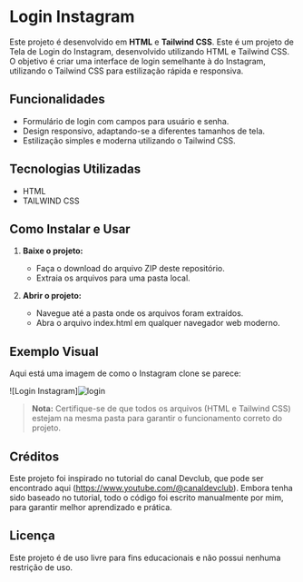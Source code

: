 
# Login Instagram

Este projeto é desenvolvido em **HTML** e **Tailwind CSS**. Este é um projeto de Tela de Login do Instagram, desenvolvido utilizando HTML e Tailwind CSS. O objetivo é criar uma interface de login semelhante à do Instagram, utilizando o Tailwind CSS para estilização rápida e responsiva.

## Funcionalidades

- Formulário de login com campos para usuário e senha.
- Design responsivo, adaptando-se a diferentes tamanhos de tela.
- Estilização simples e moderna utilizando o Tailwind CSS.

## Tecnologias Utilizadas

- HTML
- TAILWIND CSS

## Como Instalar e Usar

1. **Baixe o projeto:**

    - Faça o download do arquivo ZIP deste repositório.
    - Extraia os arquivos para uma pasta local.

2. **Abrir o projeto:**

    - Navegue até a pasta onde os arquivos foram extraídos.
    - Abra o arquivo index.html em qualquer navegador web moderno.

## Exemplo Visual

Aqui está uma imagem de como o Instagram clone se parece:

![Login Instagram]![login](https://github.com/user-attachments/assets/d9afccb3-8cb4-4f17-bffc-910cc81607c3)

> **Nota:** Certifique-se de que todos os arquivos (HTML e Tailwind CSS) estejam na mesma pasta para garantir o funcionamento correto do projeto.

## Créditos
Este projeto foi inspirado no tutorial do canal Devclub, que pode ser encontrado aqui (https://www.youtube.com/@canaldevclub). Embora tenha sido baseado no tutorial, todo o código foi escrito manualmente por mim, para garantir melhor aprendizado e prática.

## Licença

Este projeto é de uso livre para fins educacionais e não possui nenhuma restrição de uso.
